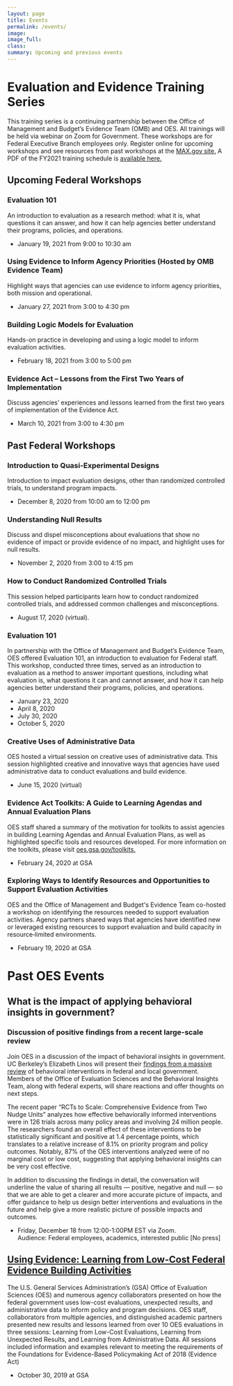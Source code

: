 ```yaml
---
layout: page
title: Events
permalink: /events/
image:
image_full: 
class:
summary: Upcoming and previous events
---
```


# Evaluation and Evidence Training Series
This training series is a continuing partnership between the Office of Management and Budget’s Evidence Team (OMB) and OES. All trainings will be held via webinar on Zoom for Government. These workshops are for Federal Executive Branch employees only. Register online for upcoming workshops and see resources from past workshops at the <a href="https://community.max.gov/x/yrHGe">MAX.gov site.</a> A PDF of the FY2021 training schedule is <a href="http://oes.gsa.gov/assets/files/fy21-oes-training-calendar.pdf">available here.</a>

## Upcoming Federal Workshops

### Evaluation 101
An introduction to evaluation as a research method: what it is, what questions it can answer, and how it can help agencies better understand their programs, policies, and operations.
- January 19, 2021 from 9:00 to 10:30 am 

### Using Evidence to Inform Agency Priorities (Hosted by OMB Evidence Team)
Highlight ways that agencies can use evidence to inform agency priorities, both mission and operational.
- January 27, 2021 from 3:00 to 4:30 pm

### Building Logic Models for Evaluation
Hands-on practice in developing and using a logic model to inform evaluation activities. 
- February 18, 2021 from 3:00 to 5:00 pm

### Evidence Act – Lessons from the First Two Years of Implementation
Discuss agencies’ experiences and lessons learned from the first two years of implementation of the Evidence Act.
- March 10, 2021 from 3:00 to 4:30 pm

## Past Federal Workshops

### Introduction to Quasi-Experimental Designs
Introduction to impact evaluation designs, other than randomized controlled trials, to understand program impacts.
- December 8, 2020 from 10:00 am to 12:00 pm

### Understanding Null Results
Discuss and dispel misconceptions about evaluations that show no evidence of impact or provide evidence of no impact, and highlight uses for null results.
- November 2, 2020 from 3:00 to 4:15 pm

### How to Conduct Randomized Controlled Trials
This session helped participants learn how to conduct randomized controlled trials, and addressed common challenges and misconceptions.
- August 17, 2020 (virtual).

### Evaluation 101
In partnership with the Office of Management and Budget’s Evidence Team, OES offered Evaluation 101, an introduction to evaluation for Federal staff. This workshop, conducted three times, served as an introduction to evaluation as a method to answer important questions, including what evaluation is, what questions it can and cannot answer, and how it can help agencies better understand their programs, policies, and operations.
- January 23, 2020 
- April 8, 2020
- July 30, 2020
- October 5, 2020

### Creative Uses of Administrative Data
OES hosted a virtual session on creative uses of administrative data. This session highlighted creative and innovative ways that agencies have used administrative data to conduct evaluations and build evidence.
- June 15, 2020 (virtual)

### Evidence Act Toolkits: A Guide to Learning Agendas and Annual Evaluation Plans
OES staff shared a summary of the motivation for toolkits to assist agencies in building Learning Agendas and Annual Evaluation Plans, as well as highlighted specific tools and resources developed. For more information on the toolkits, please visit <a href="https://oes.gsa.gov/toolkits/">oes.gsa.gov/toolkits.</a>
- February 24, 2020 at GSA

### Exploring Ways to Identify Resources and Opportunities to Support Evaluation Activities
OES and the Office of Management and Budget's Evidence Team co-hosted a workshop on identifying the resources needed to support evaluation activities. Agency partners shared ways that agencies have identified new or leveraged existing resources to support evaluation and build capacity in resource‐limited environments. 
- February 19, 2020 at GSA

# Past OES Events 

## What is the impact of applying behavioral insights in government? 
### Discussion of positive findings from a recent large-scale review
Join OES in a discussion of the impact of behavioral insights in government. UC Berkeley’s Elizabeth Linos will present their <a href="https://www.nber.org/papers/w27594">findings from a massive review</a> of behavioral interventions in federal and local government. Members of the Office of Evaluation Sciences and the Behavioral Insights Team, along with federal experts, will share reactions and offer thoughts on next steps. 

The recent paper “RCTs to Scale: Comprehensive Evidence from Two Nudge Units” analyzes how effective behaviorally informed interventions were in 126 trials across many policy areas and involving 24 million people. The researchers found an overall effect of these interventions to be statistically significant and positive at 1.4 percentage points, which translates to a relative increase of 8.1% on priority program and policy outcomes.  Notably, 87% of the OES interventions analyzed were of no marginal cost or low cost, suggesting  that applying behavioral insights can be very cost effective. 

In addition to discussing the findings in detail, the conversation will underline the value of sharing all results — positive, negative and null — so that we are able to get a clearer and more accurate picture of impacts, and offer guidance to help us design better interventions and evaluations in the future and help give a more realistic picture of possible impacts and outcomes. 
- Friday, December 18 from 12:00-1:00PM EST via Zoom. 
<br/>Audience: Federal employees, academics, interested public [No press]

## <a href="https://oes.gsa.gov/2019annualevent">Using Evidence: Learning from Low-Cost Federal Evidence Building Activities</a>
The U.S. General Services Administration’s (GSA) Office of Evaluation Sciences (OES) and numerous agency collaborators presented on how the federal government uses low-cost evaluations, unexpected results, and administrative data to inform policy and program decisions. OES staff, collaborators from multiple agencies, and distinguished academic partners presented new results and lessons learned from over 10 OES evaluations in three sessions: Learning from Low-Cost Evaluations, Learning from Unexpected Results, and Learning from Administrative Data. All sessions included information and examples relevant to meeting the requirements of the Foundations for Evidence-Based Policymaking Act of 2018 (Evidence Act)
- October 30, 2019 at GSA
